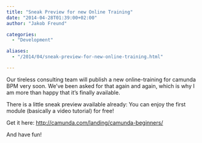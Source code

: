 ```yaml
---
title: "Sneak Preview for new Online Training"
date: "2014-04-28T01:39:00+02:00"
author: "Jakob Freund"

categories:
  - "Development"

aliases:
  - "/2014/04/sneak-preview-for-new-online-training.html"

---
```


<p>
Our tireless consulting team will publish a new online-training for camunda BPM very soon. We’ve been asked for that again and again, which is why I am more than happy that it’s finally available.
</p>
<p>
There is a little sneak preview available already: You can enjoy the first module (basically a video tutorial) for free!
</p>
<p>
Get it here: <a href="http://camunda.com/landing/camunda-beginners/">http://camunda.com/landing/camunda-beginners/</a>
</p>
And have fun!